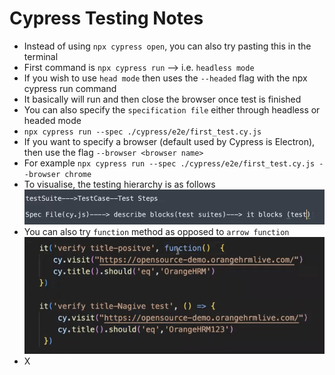 # Cypress Testing Notes

* Instead of using `npx cypress open`, you can also try pasting this in the terminal
* First command is `npx cypress run` --> i.e. `headless mode`
* If you wish to use `head mode` then uses the `--headed` flag with the npx cypress run command
* It basically will run and then close the browser once test is finished
* You can also specify the `specification file` either through headless or headed mode
* `npx cypress run --spec ./cypress/e2e/first_test.cy.js`
* If you want to specify a browser (default used by Cypress is Electron), then use the flag `--browser <browser name>`
* For example `npx cypress run --spec ./cypress/e2e/first_test.cy.js --browser chrome`
* To visualise, the testing hierarchy is as follows
![alt text](image.png)
* You can also try `function` method as opposed to `arrow function`
![alt text](image-1.png)
* X